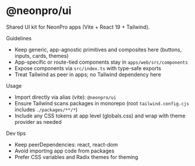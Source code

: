 # @neonpro/ui

Shared UI kit for NeonPro apps (Vite + React 19 + Tailwind).

Guidelines

- Keep generic, app-agnostic primitives and composites here (buttons, inputs, cards, themes)
- App-specific or route-tied components stay in `apps/web/src/components`
- Expose components via `src/index.ts` with type-safe exports
- Treat Tailwind as peer in apps; no Tailwind dependency here

Usage

- Import directly via alias (vite): `@neonpro/ui`
- Ensure Tailwind scans packages in monorepo (root `tailwind.config.cjs` includes `./packages/**/*`)
- Include any CSS tokens at app level (globals.css) and wrap with theme provider as needed

Dev tips

- Keep peerDependencies: react, react-dom
- Avoid importing app code from packages
- Prefer CSS variables and Radix themes for theming
